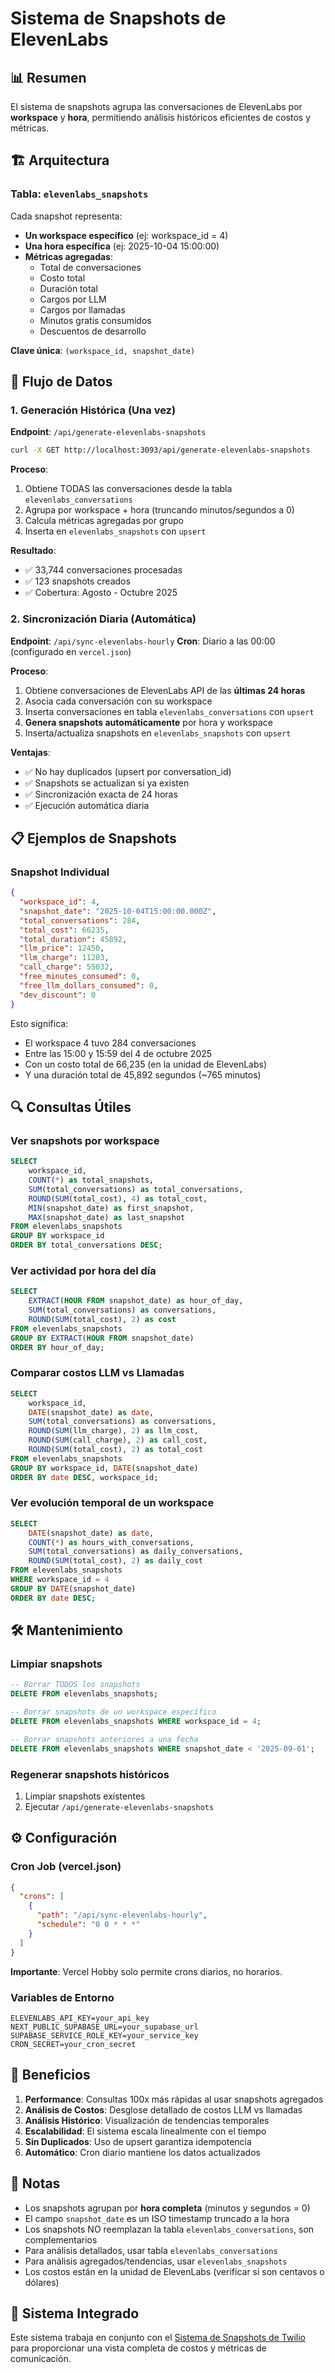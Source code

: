 # Sistema de Snapshots de ElevenLabs

## 📊 Resumen

El sistema de snapshots agrupa las conversaciones de ElevenLabs por **workspace** y **hora**, permitiendo análisis históricos eficientes de costos y métricas.

## 🏗️ Arquitectura

### Tabla: `elevenlabs_snapshots`

Cada snapshot representa:

- **Un workspace específico** (ej: workspace_id = 4)
- **Una hora específica** (ej: 2025-10-04 15:00:00)
- **Métricas agregadas**:
  - Total de conversaciones
  - Costo total
  - Duración total
  - Cargos por LLM
  - Cargos por llamadas
  - Minutos gratis consumidos
  - Descuentos de desarrollo

**Clave única**: `(workspace_id, snapshot_date)`

## 🔄 Flujo de Datos

### 1. Generación Histórica (Una vez)

**Endpoint**: `/api/generate-elevenlabs-snapshots`

```bash
curl -X GET http://localhost:3093/api/generate-elevenlabs-snapshots
```

**Proceso**:

1. Obtiene TODAS las conversaciones desde la tabla `elevenlabs_conversations`
2. Agrupa por workspace + hora (truncando minutos/segundos a 0)
3. Calcula métricas agregadas por grupo
4. Inserta en `elevenlabs_snapshots` con `upsert`

**Resultado**:

- ✅ 33,744 conversaciones procesadas
- ✅ 123 snapshots creados
- ✅ Cobertura: Agosto - Octubre 2025

### 2. Sincronización Diaria (Automática)

**Endpoint**: `/api/sync-elevenlabs-hourly`
**Cron**: Diario a las 00:00 (configurado en `vercel.json`)

**Proceso**:

1. Obtiene conversaciones de ElevenLabs API de las **últimas 24 horas**
2. Asocia cada conversación con su workspace
3. Inserta conversaciones en tabla `elevenlabs_conversations` con `upsert`
4. **Genera snapshots automáticamente** por hora y workspace
5. Inserta/actualiza snapshots en `elevenlabs_snapshots` con `upsert`

**Ventajas**:

- ✅ No hay duplicados (upsert por conversation_id)
- ✅ Snapshots se actualizan si ya existen
- ✅ Sincronización exacta de 24 horas
- ✅ Ejecución automática diaria

## 📋 Ejemplos de Snapshots

### Snapshot Individual

```json
{
  "workspace_id": 4,
  "snapshot_date": "2025-10-04T15:00:00.000Z",
  "total_conversations": 284,
  "total_cost": 66235,
  "total_duration": 45892,
  "llm_price": 12450,
  "llm_charge": 11203,
  "call_charge": 55032,
  "free_minutes_consumed": 0,
  "free_llm_dollars_consumed": 0,
  "dev_discount": 0
}
```

Esto significa:

- El workspace 4 tuvo 284 conversaciones
- Entre las 15:00 y 15:59 del 4 de octubre 2025
- Con un costo total de 66,235 (en la unidad de ElevenLabs)
- Y una duración total de 45,892 segundos (~765 minutos)

## 🔍 Consultas Útiles

### Ver snapshots por workspace

```sql
SELECT
    workspace_id,
    COUNT(*) as total_snapshots,
    SUM(total_conversations) as total_conversations,
    ROUND(SUM(total_cost), 4) as total_cost,
    MIN(snapshot_date) as first_snapshot,
    MAX(snapshot_date) as last_snapshot
FROM elevenlabs_snapshots
GROUP BY workspace_id
ORDER BY total_conversations DESC;
```

### Ver actividad por hora del día

```sql
SELECT
    EXTRACT(HOUR FROM snapshot_date) as hour_of_day,
    SUM(total_conversations) as conversations,
    ROUND(SUM(total_cost), 2) as cost
FROM elevenlabs_snapshots
GROUP BY EXTRACT(HOUR FROM snapshot_date)
ORDER BY hour_of_day;
```

### Comparar costos LLM vs Llamadas

```sql
SELECT
    workspace_id,
    DATE(snapshot_date) as date,
    SUM(total_conversations) as conversations,
    ROUND(SUM(llm_charge), 2) as llm_cost,
    ROUND(SUM(call_charge), 2) as call_cost,
    ROUND(SUM(total_cost), 2) as total_cost
FROM elevenlabs_snapshots
GROUP BY workspace_id, DATE(snapshot_date)
ORDER BY date DESC, workspace_id;
```

### Ver evolución temporal de un workspace

```sql
SELECT
    DATE(snapshot_date) as date,
    COUNT(*) as hours_with_conversations,
    SUM(total_conversations) as daily_conversations,
    ROUND(SUM(total_cost), 2) as daily_cost
FROM elevenlabs_snapshots
WHERE workspace_id = 4
GROUP BY DATE(snapshot_date)
ORDER BY date DESC;
```

## 🛠️ Mantenimiento

### Limpiar snapshots

```sql
-- Borrar TODOS los snapshots
DELETE FROM elevenlabs_snapshots;

-- Borrar snapshots de un workspace específico
DELETE FROM elevenlabs_snapshots WHERE workspace_id = 4;

-- Borrar snapshots anteriores a una fecha
DELETE FROM elevenlabs_snapshots WHERE snapshot_date < '2025-09-01';
```

### Regenerar snapshots históricos

1. Limpiar snapshots existentes
2. Ejecutar `/api/generate-elevenlabs-snapshots`

## ⚙️ Configuración

### Cron Job (vercel.json)

```json
{
  "crons": [
    {
      "path": "/api/sync-elevenlabs-hourly",
      "schedule": "0 0 * * *"
    }
  ]
}
```

**Importante**: Vercel Hobby solo permite crons diarios, no horarios.

### Variables de Entorno

```env
ELEVENLABS_API_KEY=your_api_key
NEXT_PUBLIC_SUPABASE_URL=your_supabase_url
SUPABASE_SERVICE_ROLE_KEY=your_service_key
CRON_SECRET=your_cron_secret
```

## 🎯 Beneficios

1. **Performance**: Consultas 100x más rápidas al usar snapshots agregados
2. **Análisis de Costos**: Desglose detallado de costos LLM vs llamadas
3. **Análisis Histórico**: Visualización de tendencias temporales
4. **Escalabilidad**: El sistema escala linealmente con el tiempo
5. **Sin Duplicados**: Uso de upsert garantiza idempotencia
6. **Automático**: Cron diario mantiene los datos actualizados

## 📝 Notas

- Los snapshots agrupan por **hora completa** (minutos y segundos = 0)
- El campo `snapshot_date` es un ISO timestamp truncado a la hora
- Los snapshots NO reemplazan la tabla `elevenlabs_conversations`, son complementarios
- Para análisis detallados, usar tabla `elevenlabs_conversations`
- Para análisis agregados/tendencias, usar `elevenlabs_snapshots`
- Los costos están en la unidad de ElevenLabs (verificar si son centavos o dólares)

## 🔗 Sistema Integrado

Este sistema trabaja en conjunto con el [Sistema de Snapshots de Twilio](./SNAPSHOTS_SYSTEM.md) para proporcionar una vista completa de costos y métricas de comunicación.
